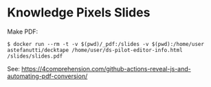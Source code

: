 # Knowledge Pixels Slides

Make PDF:

    $ docker run --rm -t -v $(pwd)/_pdf:/slides -v $(pwd):/home/user astefanutti/decktape /home/user/ds-pilot-editor-info.html /slides/slides.pdf

See: https://4comprehension.com/github-actions-reveal-js-and-automating-pdf-conversion/
